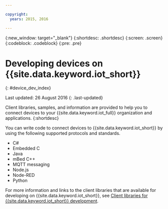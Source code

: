 ```yaml
---

copyright:
  years: 2015, 2016

---
```


{:new_window: target="_blank"}
{:shortdesc: .shortdesc}
{:screen: .screen}
{:codeblock: .codeblock}
{:pre: .pre}

# Developing devices on {{site.data.keyword.iot_short}}
{: #device_dev_index}

Last updated: 26 August 2016
{: .last-updated}

Client libraries, samples, and information are provided to help you to connect devices to your {{site.data.keyword.iot_full}} organization and applications.
{:shortdesc}

You can write code to connect devices to {{site.data.keyword.iot_short}} by using the following supported protocols and standards.

- C#
- Embedded C
- Java
- mBed C++
- MQTT messaging
- Node.js
- Node-RED
- Python

For more information and links to the client libraries that are available for developing on {{site.data.keyword.iot_short}}, see [Client libraries for {{site.data.keyword.iot_short}} development](../iot_platform_client_lib.html).
